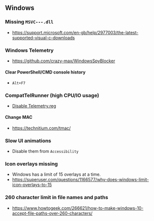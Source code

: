 ## Windows
### Missing `MSVC---.dll`
- https://support.microsoft.com/en-gb/help/2977003/the-latest-supported-visual-c-downloads

### Windows Telemetry
- https://github.com/crazy-max/WindowsSpyBlocker

#### Clear PowerShell/CMD console history
- `Alt+F7`

### CompatTelRunner (high CPU/IO usage)
- [Disable Telemetry.reg](Regs/Disable&#32;Telemetry.reg)

#### Change MAC
- https://technitium.com/tmac/

### Slow UI animations
- Disable them from `Accessibility`

### Icon overlays missing
- Windows has a limit of 15 overlays at a time.
- https://superuser.com/questions/1166577/why-does-windows-limit-icon-overlays-to-15

### 260 character limit in file names and paths
- https://www.howtogeek.com/266621/how-to-make-windows-10-accept-file-paths-over-260-characters/